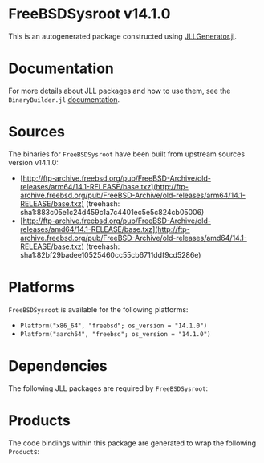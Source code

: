 # FreeBSDSysroot v14.1.0
This is an autogenerated package constructed using [JLLGenerator.jl](https://github.com/JuliaPackaging/BinaryBuilder2.jl/tree/main/JLLGenerator.jl).

# Documentation
For more details about JLL packages and how to use them, see the `BinaryBuilder.jl` [documentation](https://docs.binarybuilder.org/stable/jll/).

# Sources
The binaries for `FreeBSDSysroot` have been built from upstream sources version v14.1.0:

 - [http://ftp-archive.freebsd.org/pub/FreeBSD-Archive/old-releases/arm64/14.1-RELEASE/base.txz](http://ftp-archive.freebsd.org/pub/FreeBSD-Archive/old-releases/arm64/14.1-RELEASE/base.txz) (treehash: sha1:883c05e1c24d459c1a7c4401ec5e5c824cb05006)
 - [http://ftp-archive.freebsd.org/pub/FreeBSD-Archive/old-releases/amd64/14.1-RELEASE/base.txz](http://ftp-archive.freebsd.org/pub/FreeBSD-Archive/old-releases/amd64/14.1-RELEASE/base.txz) (treehash: sha1:82bf29badee10525460cc55cb6711ddf9cd5286e)
# Platforms

`FreeBSDSysroot` is available for the following platforms:

 - `Platform("x86_64", "freebsd"; os_version = "14.1.0")`
 - `Platform("aarch64", "freebsd"; os_version = "14.1.0")`
# Dependencies
The following JLL packages are required by `FreeBSDSysroot`:

# Products

The code bindings within this package are generated to wrap the following `Product`s:
<TODO>

